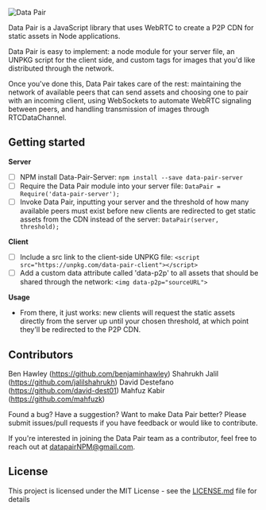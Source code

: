 ![Data Pair](https://github.com/DataPair/DataPair/blob/master/assets/data_pair_logo.jpg)

Data Pair is a JavaScript library that uses WebRTC to create a P2P CDN for static assets in Node applications.

Data Pair is easy to implement: a node module for your server file, an UNPKG script for the client side, and custom tags for images that you'd like distributed through the network.

Once you've done this, Data Pair takes care of the rest: maintaining the network of available peers that can send assets and choosing one to pair with an incoming client, using WebSockets to automate WebRTC signaling between peers, and handling transmission of images through RTCDataChannel.

## Getting started
**Server**
 - [ ] NPM install Data-Pair-Server:
```npm install --save data-pair-server```
 - [ ] Require the Data Pair module into your server file:
```DataPair = Require('data-pair-server');```
 - [ ]  Invoke Data Pair, inputting your server and the threshold of how many available peers must exist before new clients are redirected to get static assets from the CDN instead of the server:
```DataPair(server, threshold);```

**Client**
 - [ ] Include a src link to the client-side UNPKG file:
 ```<script  src="https://unpkg.com/data-pair-client"></script>```
 - [ ] Add a custom data attribute called 'data-p2p' to all assets that should be shared through the network:
 ```<img data-p2p="sourceURL">```

 **Usage**
 * From there, it just works: new clients will request the static assets directly from the server up until your chosen threshold, at which point they'll be redirected to the P2P CDN.
 ## Contributors
 Ben Hawley (https://github.com/benjaminhawley)
 Shahrukh Jalil (https://github.com/jalilshahrukh)
 David Destefano (https://github.com/david-dest01)
 Mahfuz Kabir (https://github.com/mahfuzk)

Found a bug? Have a suggestion? Want to make Data Pair better? Please submit issues/pull requests if you have feedback or would like to contribute.

If you're interested in joining the Data Pair team as a contributor, feel free to reach out at datapairNPM@gmail.com.

## License
This project is licensed under the MIT License - see the [LICENSE.md](https://github.com/DataPair/DataPair/blob/master/license.md) file for details